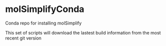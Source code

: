 # molSimplifyConda
Conda repo for installing molSimplify

This set of scripts will download the
lastest build information from the most
recent git version
